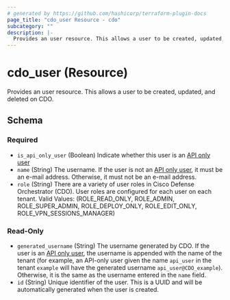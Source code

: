 ```yaml
---
# generated by https://github.com/hashicorp/terraform-plugin-docs
page_title: "cdo_user Resource - cdo"
subcategory: ""
description: |-
  Provides an user resource. This allows a user to be created, updated, and deleted on CDO.
---
```


# cdo_user (Resource)

Provides an user resource. This allows a user to be created, updated, and deleted on CDO.



<!-- schema generated by tfplugindocs -->
## Schema

### Required

- `is_api_only_user` (Boolean) Indicate whether this user is an [API only user](https://www.cisco.com/c/en/us/td/docs/security/cdo/managing-ftd-with-cdo/managing-ftd-with-cisco-defense-orchestrator/basics-of-cisco-defense-orchestrator.html?bookSearch=true#Cisco_Task.dita_d5ae397b-5aa5-4de0-82c1-a4aff63c5ba1)
- `name` (String) The username. If the user is not an [API only user](https://www.cisco.com/c/en/us/td/docs/security/cdo/managing-ftd-with-cdo/managing-ftd-with-cisco-defense-orchestrator/basics-of-cisco-defense-orchestrator.html?bookSearch=true#Cisco_Task.dita_d5ae397b-5aa5-4de0-82c1-a4aff63c5ba1), it must be an e-mail address. Otherwise, it must not be an e-mail address.
- `role` (String) There are a variety of user roles in Cisco Defense Orchestrator (CDO). User roles are configured for each user on each tenant. Valid Values: (ROLE_READ_ONLY, ROLE_ADMIN, ROLE_SUPER_ADMIN, ROLE_DEPLOY_ONLY, ROLE_EDIT_ONLY, ROLE_VPN_SESSIONS_MANAGER)

### Read-Only

- `generated_username` (String) The username generated by CDO. If the user is an [API only user](https://www.cisco.com/c/en/us/td/docs/security/cdo/managing-ftd-with-cdo/managing-ftd-with-cisco-defense-orchestrator/basics-of-cisco-defense-orchestrator.html?bookSearch=true#Cisco_Task.dita_d5ae397b-5aa5-4de0-82c1-a4aff63c5ba1), the username is appended with the name of the tenant (for example, an API-only user given the name `api_user` in the tenant `example` will have the generated username `api_user@CDO_example`). Otherwise, it is the same as the username entered in the `name` field.
- `id` (String) Unique identifier of the user. This is a UUID and will be automatically generated when the user is created.
